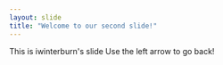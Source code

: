 ```yaml
---
layout: slide
title: "Welcome to our second slide!"
---
```

This is iwinterburn's slide
Use the left arrow to go back!